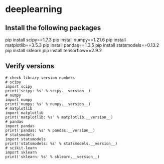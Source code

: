 # deeplearning

## Install the following packages
pip install scipy==1.7.3
pip install numpy==1.21.6
pip install matplotlib==3.5.3
pip install pandas==1.3.5
pip install statsmodels==0.13.2
pip install sklearn
pip install tensorflow==2.9.2

## Verify versions
```
# check library version numbers
# scipy
import scipy
print('scipy: %s' % scipy.__version__)
# numpy
import numpy
print('numpy: %s' % numpy.__version__)
# matplotlib
import matplotlib
print('matplotlib: %s' % matplotlib.__version__)
# pandas
import pandas
print('pandas: %s' % pandas.__version__)
# statsmodels
import statsmodels
print('statsmodels: %s' % statsmodels.__version__)
# scikit-learn
import sklearn
print('sklearn: %s' % sklearn.__version__)
```
